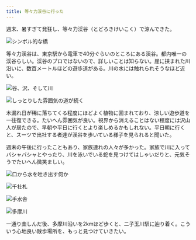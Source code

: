 ```yaml
---
title: 等々力渓谷に行った
---
```

週末、暑すぎて発狂し、等々力渓谷（とどろきけいこく）で涼んできた。

![](https://lh3.googleusercontent.com/docs/ADP-6oFN2mLBJSSyGFUvoclyT-sSn_rS9tfHtzDF-NGXT4WCuBpvd1xMYccDG7rsO51zUgtOBFEvmX2KwoxKUB4SvzY8z2rJgGyCiYT3gofjYa95CX_2sVHt3ImgiDgA6-Loby_Kya7ejBI0PioJFePgeMTycs2D61Kbviw4mtuI0u-WJ6okISE1ONYTnN1cqs0Wo12IbEscezUoangwq6p-5UeoQ4EqpjE1k_1kRONlL12lOqwOKkuwV3dxaIinrGToaPEFoSW6O0b53EYNwC3NLTmNza8ej-widVK_NmLLddNZzjD-VxyKmQ6h_3UszTy1ACC5cnHTB79NVp2wHMhlqlPJijwMMTo47YrtiGaWgLOOwWAcQ_AG0SR6RpEWBMjvcG8E_cVGWeyEj0aicFGaIhuSaEii49T3H1S6H5T5Uy7fvMD86-uLzfO-JNXXYKHfaK8Zrbq5fxg6VJ80hHJalrv_ru1PEoju6oZjBHdwUsyBBZd6wOK5SR8WHGKFpfLuTuGq4hpzIoo1wk_LRHzG6vz6CaYyDyNGc7mUm8_y2XuTQ1123N9cte9XY9ZSzeUz1_yMQsH796mHM1s3JDkk6Brk34gnWpHBBzAiSP_Z9qwW5cAXQ-RR8CJ0V_4waSa45YocZW-VWfP2ugup9YEaOT7V8zkVtQehWF3Cg3K_BFU6RDjGoldC91dkMHJZcOitgYn_qFfC8-Wz93X4BwuPfM9VksL3R21MJykfFmCR-_bZClTQ82AnRDFyvdpUujkhQHBVPLxAdnfy_oMzZnb53aqvjXtDP5UnKwXDJ7lDGxDSbGZ6_uWlAqV3CL9nV-MzwZZombVPQBeVaQw79sngarYrgM5azJ8-IV55-ryP-jS6n3jr4RdzWQzRMfadHdlbj520RzMeMeN7xMA76GnZmBUjz-aWhZ8BxL5BcO_lnKraCqO_HE-8z4st3Tib8CrfyhFMe-aJC4Q0uIjUXGCoN8Zdt09n4x5D9PX3ysw8uxQWpbBeQBSoHFy65xKk04Q7GBMUNrcyjmc--TXN80qK4Cx6_FpD0cTxeMD7fBAYyzmBfCoc2BfM2FWDqykpc1j3JQVzH-ITuBS389kRioy3JG4c2s2eY2KeEosBy-iHqkt3bzQAqH733usJsGDvRF1E13x0wCUMd8WBLMYp7vjQuOgXRJMBxcV1QC106-OTJDANB7W_JMMV4UVEPbQgMtGMELljxhvF7hTaaBpviDlCfasTTIwWGee_fDZCXi6cMYaOzW1odw "シンボル的な橋")

等々力渓谷は、東京駅から電車で40分ぐらいのところにある渓谷。都内唯一の渓谷らしい。渓谷のプロではないので、詳しいことは知らない。崖に挟まれた川沿いに、数百メートルほどの遊歩道がある。川の水には触れられそうなほど近い。

![](https://lh3.googleusercontent.com/docs/ADP-6oG43DZqnNAxrSzkNq7UyR8wrO1N1Q25FGZmfI2gBpV70zVHYpqitSUaeqrTsQhIryDfvugPkekr_8QkdchKptI8-9rQYa2RBEG7mQSqjjaQFWJPss7eqnbxvXq7spThv1TXdeu075pI5DlfYrvkt-I0SM_WPLpcojjyFI7eNFjPL3tbXOiPBF7_mVBnNUohnHdrRp7MqineIOMma-mf6wYCKPrzKEanlgIXCUURz_W-4RXHC98W7UVNf01mMsNSTo4C99tAojzZtThoepXZdVVU1pMipLXrcneRMmJwlhXbK-Iw1DCuAxonkcCR9MnolEwkfPfQhc8Q8Gc3GJUyuh5KCsRVwR9g0ApyWfclrfJWK7ijgsbdQEsi37g08_qAbxlSRyIyy4pLfkoGtKxi8SLB4RM49P8tWtw4Qh0hp6t_pqmF1UL_JkNKoZNztWDHWMZq6BdEpsMeA3Qd81uvUj3YNwp7HwGQIvfjCrm0PsBN4nNs7ESD5Gbxecwa2XHtWWY4XYYSbG4DLPFL2BsKKa_v7LfSzqWBBHSDRiQ1zHzXOehGyi5YC5ZzmbvczlQbXjK495ylIJAQMf7yTfgCiUtfzyFedP2P4LigYPn8tLDYKNmae6d10ImJyfM1dNfM_cjY_uEpnFAN3GRNRI0Q1xOrgh38Dg5NR8Kr27Se_SUBVGA1E1-wNffZMVXVQoPZu-GAECV-keRPNqz0O7959cq2F52whUEVdVNX9W2xNjpa8CYj4pwvxW1dTyjwmDYbcyymCF593rDzL1C588nSqDjAcoOVG0pJrF4Eqaf2j4tSPvQorItbEpQSKFP3l37I_xZOSoQ6bIz4GPIOd6W8AQraBla05hORsiiKUxC7aH7XmMRgBs8GL8z3sC-Lh3WqAsWWtM9guYxDoIKHV5ZvufDAEvsFQcozClgOMfuCGqlWvIhs4WB-lweLvYQ4ugDGgL9HM2RwAS5dCb6bjiwzv1NWfdmM-phRCz5Fknxg0JuD95jiFdOTjc6J9XYFX9T9qYQnVPsllI9Db7PpQlxOdBKqLlOrcjdFUur4Axz_XobZqOwAjGtpMqUNpXu2j4L9TdlItmNp4HgQjaq5-sZ9TuPoRWGC-ouleQ-Ne9Ef0Q27LbqXguo8nvCokRCQrOAhnTDm4729Z9V2MgPZYJU8TMs8O5_rFLMwtWneLiyuES2Q0DVip12P49HAO47H62xU7YS6dtezj5Oqr8byeYOAT5WDA7gJ77hCrG69KQU9jMHCKJ1HgA "谷、沢、そして川")

![](https://lh3.googleusercontent.com/docs/ADP-6oEtZaA0Kzp8eaL_d5psDNuCis7oR9ZiP1j58YCMUCvoZolmYgMyWu3QjS-KGaml7izpGpdTZichf4hDo67yxW5HSOkLOXovh3FizL-FfInd5MdsHeEhoOMyLi8FSs8Z4rrO27As0JJ_Q0ivPtSTf0DNRCEcrBw4F94s86Top3Ouz-cO0zcJ8Jyjn_eQohNosJsXGY8u8ogRwnuljg_4uRtk7WOLUGMjZ9EnXMnCgCbUco9KdKw20lfjSREGFRpfi_v2YEMF1VM_ysIzNKiuktR1ZB8d0J0qrGn7bg7lfcuMqBfXGdkbY2TtgAKwxdl8rw57AOxcheaf-9tx7r3jLTZIlk0wPBTGAYuW5vO7LSKYo5EntCnfKnhcdX7ywFUCxvRAgZkKV1lQsUtfYdO9sHXb6AtewHXD15jkz38nyjKLt-WBqqK6FIgwafbeAcRJlvdOWtmhLno60aCbtIOOajJHv8fN-HuiB6DvVTj3FssUxhTcYZXgQlIfj866utJAYlIkvAOBlKfWlI38MOg2nUNpX-1f5c3pO-0aewAxmemJkEP34yWV-0f-CrLQzNg0T7aZogKHcpGF9RWJeMQj8Tbai2eoKvIh27wsRBrNWQcaFSbRlZxauhYsWdMkJj3pufhXtYwQhpafxuk8y1Zkq5i_foHu0Ghbfxc9HcQVWHn6GWGDAXULsuWyi32_YgoMdtiDdun1YX9i-Y-r2NWZqzXQMff7Xw7QO2veumShzT6O8pVfo2qKCVgDu7n-7So6X4zopnfILiCsTSaK8RAtz_wMwnZyegGPsoFdB762-D1zaRbSy6hv8fgRCpUQA7ZlnLnM1A6m0jruG8bR9YB7jD5oB9GB4SaVS14ql5SqZDn4_ESr-KGegrDYJZY_zm3-_Ol_Gm1xya2F0u_q45O1zlliEzjorsUqnXWTFb9HKKFuUQTNF8aCGgkJVhSVDH3E5bexgA4DdJ54jBApJw9aWnqHtKQtSltUU6JW-MeEJE7Q1BSvpr6SfYsFW4xWJ_-_fm1O9UvrW2n4T4HPMGG06yUefW7Ve3zIfCY-e2ebuCJzFjr31Rx4sCzM55fmKMP835Q8Idnx97Cq6UcAsfwZ22CTR1bwZpTEnK51lKnFwWuL6L8z1-4Fne3AmAKieKWT9EWuU1HiuAn1RUfEKFghW2hm08pRieyTy2JacngOr5qbZxrIIzRNdGJmEOsnolBfXdIcrsN8lsjMc_oOwdWo5Z_0MS4lgAcSNewfVpDVuB2D3Sy2rQ "しっとりした雰囲気の道が続く")

木漏れ日が稀に落ちてくる程度にほどよく植物に囲まれており、涼しい遊歩道を一往復できる。たいへん雰囲気が良い。視界から消えることはない程度には沢山人が居たので、早朝や平日に行くとより楽しめるかもしれない。平日朝に行くと、スーツで出社する者達が渓谷を歩いている様子を見られると聞いた。

週末の午後に行ったこともあり、家族連れの人々が多かった。家族で川に入ってバシャバシャとやったり、川を泳いでいる蛇を見つけてはしゃいだりと、元気そうでたいへん微笑ましい。

![](https://lh3.googleusercontent.com/docs/ADP-6oGK9Z2-ooaACvpR5E4KmDTKkYCyL6CNZFcHIJtxpPT3w9OJHa7xK4XvJBHEnVikHmgOqA29VkI46F4pMkrkb09PgQUmTqCHRei6jdFZCXTo3xZRiooZ_kVJFMSV2K0VC5-bL35GMTIsjm-YZHfREm6DQ5mjRp5omeSBd7iot74Icde4o_O8Cj4--pKFvSuKCsh0L2CfuHY_s2xFujCQXU98_IE7PBl4rUM8pRgtLzpcV6mrJFQKR_tEuFQ-4A81IEmkAKsG0gMrHW8XPkkeOxEtgxBFTGU9p0aIKkLV0grlO8RhrFdgeMHmNJ1MIm5BDhOeP5X-K6TtdcBrNNStoxf4Xmnr9PLGbebO82BL52caLmU9ehiMBN5iJ5FHcnGiDKeFIPcCdSDuNahLbAzLEoog1QWhvIgNm0rydfkuv1OekIyt9qCefCBmd7cun84IvggUd1hwWpdhoHYLw_WpZyskwn_xf4Sraz60O3ICZ1wDOarIK9l_7FrpqXCkWBpl8vctw6asg88SihCdLIBBUh4q4CA75LLdUTSeDvxOBrkctW2SsSgClJJ78GyxFBArpgaaz0sDDNMeXGSJERIFLKJAJG8BEcUD22FWZMP4lxeknk0c-obIWAJVnaUjLSDRfPxSMqc-gJcGiwJJIB8q9oI0GVYe96bi12YwwGF_F08JGesQx3b4zUS6trEGjV0bpygczAmyLQo2JcFxJ4yB3IxM5fzGaZ4Hps0mBQjPqH1ILki-TZw7f_Tld0efidB4HMFBl2Zn2npT69UoZQwBlDr3VSPkhkISo9jYicEV2pKHPs5sztXPTO2DMsSrSoEead4-JTJ5ax2HWqVgkqy0IIJ1ANcwaa2eNMjebdERwIFcKuCuLXYp-TVEZon5m-LB_fSTzS-xgUZIgJNtYkbIOB1FrrFZGsGNmifnQvQB_-m46DBoVOVY9I2DoTp_TH8W34jxozD7M6rrgc6Fitl1dcoNRza3nUrKMZ-c68IPaQJ8DuEMWXo5gRhTtFk6WHXajh4C45YaUD69EBAP--Q8E2lQJy6J-WXn1kKYCLYsuP-rvQ0Ivhc2Z6bnSSpn_F6Gdzs1uIEBA8ftF7WquRerHh24ae81Z0A8LxDuK634G3g0Sa5M0aMbOhR4qH65cJIkHESnMusGGDNLvyKLoeQHzajZMdu9R-CHlW_6F5ima2Z6bLlN1w4YWt50SwlhWXwp2RZYaah0v9oYxeNJvvl1cQUIjoYhr8R_atYjAWJFuck6ckaLxw "口から水を吐き出す何か")

![](https://lh3.googleusercontent.com/docs/ADP-6oGCz_bwAK4OtdwnSUy8iFT9TmbvGIkQ3lKMWtvRHP--ulerfupVnnxoeZir0S9EjH3Akqx0XM_zK6eTM1IRNoUWvC2RtqNuCFtjtbO3dCQnCfbgFWKdSI3YICNVZUzk39HjpzKPDfeFKx5BX2m22LwksO2ffzclTnldYC1xLi4WXG6itnxX7wrO_LQOY16INGYGJkTh5kf6a2ZbSZz8MOppc7CxN2Jk0JWT3RC7o2dow_usccqFXnUMcwcm5Qh5jPjl0xStrelID9Dzdk579FI_gVnzwY03WumQ0LiUQyF0ni4CZIgUH66tuBGTS0PAdiJI3BaasprGmgtR4brgI549zyELinhdoUC06dT0p2hBwaK5V1057pSlar36bC3Nl9-Dx0HSud9uVA6ME5VW_QxhDDQ-UmVv984gL5MRjQQEvLaxc1GjBGy3Ox3CAUDbxUCVNrVAw2R3gcnj88L3m_UBZfdSHxaGS67xXInhtJTe0ApHIPPhzBY1xaWP15Jd79__gPCX4AVSd4qyqRQ6QVhOLnR92yGR6Ofqoiw0hfJdlnK5yuhuMxLKlah3UaurHnwMtBtRTEHaBLwTrIHK7KUVZgsVR4kSawaRgOBBEn2P8XgfnoSaEhJdEdqI1QyEWBv7WFV3R3ynTrvYJdpYySMVZJfrdF5acTiKY2tnOjXv3XgRECpHoNSiFgo6kYLus0EF498ZVyMnOurVmxf2IOO6bBskdTGdLRrhOrfFqZKQBNN6GHLFUdQJlfPBPUWFwm4Hk94zDcJ32dICWwdv4d6u7yi8Ys-016lM-8U6ROqwZwARJ_ygtYem-zQArRyeVt7FeixrOmYzQ3AYP7B05lmZo-1o1KnN-EoMagPcSstQdgVrkAHzy1MBCmw5Xv60L-sn3JmRKk0BA4XCRJzSeiC3J7mL4s7zXOCpJeTjYw1fgeylvRmLGmSQQsIEKGN5kkuNzxSq1U9gKsrxdPXka7m0lYHjgVn-mRu6as_to7A2RauhSVnInfUqtkt4LhsssS7d1VEkfGkbtQmXKKewgwGOpmAqI9H-KAceWDSJTXjpY_6trgJkdVu20FrvNwY15lB0j_7QS8YObBjvIq78C2kusRRSkcbtfbcFjRQhnkwPsBeBux8uJzM-E-bxthQ5TPYTwcTK0MSusuWx0yuSi-89bf767Iz5gDq0Bru9Qsu040c4y9NvvGsuq3kneHltFhwdj5jBEHhQ4JFz9XloIW4NGEYh3xbS1f_BVjB8Hpbcz1YsFQ "千社札")

![](https://lh3.googleusercontent.com/docs/ADP-6oF93ITLZ3LY4MU6AztnrK__uMsfrx7eqgUaG-OrLVZ0ABg7TeA71j8F7vYbiLYS5GSj0uticdgdq8p__1raP5letjGXlI3KdKKey4P_QOB0pz0BGiPLW2PZkty_fdPVq0B2MBsErzUvLB5l_58NLdxJdIvapVOD5wxnl0CurxnK1eUIK_72hJ6GFp1yB1zUZI2waj3khUmX6a6ICdHYWDaha8fTeaahgRHmTlv9BwbMwJbeBiar9eljinZs35ZM5x_YNwEw39DYNWHpD-BA5B1vW_St1_vdoLQQn8P4Yc9TkywHhaiAB8SMkdwzJjODsyZypSPaDv5wZq8a_U-5yv42kKGXEaHeNPDXrEZWf0JMvSu7KBcAS9wKrSjNU6KR46CqnhYTDWQMnw1ymYjS7T5xlIgOHdrruGb_-vDoLbAi5zDy-PnDE2y3d5IClC8Yg_JPx0pMNI-Z2SotgT1bcqKZgKRaADcoyKxEXV285kjeTNeZGhhJMAZJX47LoJfNV2XtMpPX5R4UNlaP2FajDsWaTtl7DMorLcHk6IEHUyaKbK0j5c780aeYXhnrfBc1rg4soyAng8sbZzlxnKvBvwqiKbR1ij31gNr4KeF-WHZYU0jhBdl_62fXCgEHWi3uQqYU30cQM5vnGBcSR5wy6LdL_auew8JAPMGLgVD68yjYsxHfFW7GF6IuizTzlltxlmTRaR2u7r_a0EEdHWSWx4xHdOihu9F4hEd02aGPULEgUoeAb84p6cZXSFtDPgZzETLERGeu07Ncj_xWj5FRmOXzhxe9ab41CNm7I63705wm1yBEq6rYxxVKCx8lDi9T6-1gziEQ9S4N9d68VfITwYWydnwTcv6U8lDuenAE9a3Ok6rotToHDYRNPz21roviVV1A9QGXf8a06MNjALpvwkPP50cKxwZisBs3j_cfzuoWf3YxUZN2EdKip9UWEilpUkzEV0FhlnSQ2lHX298h8Euh-tRrN8tZzc4sR0l_t0yjlCAWALyrn8tKhXHdvkfsJL1kPbb0n259oIVMGgh18FKVkH0SlPhuFhS2uSShzPNnC6-90HQp3DgIKMzErDugPJsiFPcgBJ-X0kRcRXWIBxUvSTpoGyn42NV6jUxx_47Fhqp1pKm3DvSXpEglxyh76ZwhZDnwt6anDWvyZ20wopW5omN_5OyizEN6AlX4rqjOkqTfeZ15UMz0_-bNS-su5qStzjflbCwcObE1YK_K4NfPg4deUB8QuFwy4-TQmjyqiGuHEQ "手水舎")

![](https://lh3.googleusercontent.com/docs/ADP-6oHxdprYqIhsFOm6RWmTXhM30_xLargNohCmibSNugMuys7BnAL_4Hi6lUCdAZ2azY1jX8p1Jz_H9qo5HokFiiDDI6mLBSrlTliw9a8CkpROmy1WMjj6ZlzGb7buuJSn5qYoDH9qB_BB9F3-ZXCWjObOWzDC4OSQ9P2K6MTeAv46yJd1G5VmsjUzmHDxt1IXm9qeJ6zflnpuQXWiSgNNes31FL9QJZgBDlWKiV0UwSzzetPeNRMEQui6amNUw22kHPbfSvDMjR0DxDmS1BanGq3OygUsieE19NXvIzvXmP7UqLRTVhXj-1knaq10R1qhkXaD7QLpFMdCO_Pm8-IHjFE4haMT7vIb28wrBO1XIQJdCXgAtkUaFHgsREM2eqf2q7s0_r28UVOTSPukDIAu8TptlWuNhZ6RBcmHC_TnKv1ijvMH7wf6RAba3uwkkrwd2xkhTDhfBJ-kbeMI83Lnj9mXAKB1XOdJJ5YkE2B34Ee7UCZU9KQ_ByZumBsNIWBrvzfnzLRYErmCv1FDNP5PFldW1TlyyCTZPmXspfwGHT6Pbra1wBsjYQC5wg09Lorw5HCPhQcq0iaQZd0MvVebXZ2-COt_zHhC0UL4Ckln4Y3ESv8iG15Lc346Q77IKoZGJFwJKj2C10IlMNVm6HAF50Eb_RfGAH6l7-KLZOCVVLczgbKI0CFQQseqBtlhxNNFtjgDI64PySbinGMfXpFngnzi7R2ky5-ta8uAsCjT5FfjKwTM2exfqQHDdZI_0e_z5Ypwkm4h80ZMCh8-NneLER4AKDno-ehzviKajdgj-itV3gTVPkRszEYsvqNicALW-Ky86zLGjYxxNkT_9ROWb9b0xKWCNR5P9CeiTMuC760M6DGpklNWQwRS_l3OgSvC53c-oxk6dAu74m7CwMZYuhC5lHK_2v-dzENmb5v1Uy0pVslSQl4DG1T6MlQT0eHfI52mnJGCQh9bLVLvssqKGmsSS9WeYceevgmM3H2I3D2vHxUW83a94kDWiSkl98QH0D_Q0ZqNygkAPfUQNm81L9AufNvGIPmP2Dz7xGNLgUG2zFgF7lLnG24jJV7ufGWU5dITwfLGuWQydQLZB2Gz9k38O1mtgZkgJSfl9zzpJimNNIvEBprZqsok_1LEEWsSab6ZK96nW-8xqL48emdSEAUQ6Bk7E856i_8d3VZ7m1XuWKX9zW9J1VqrmLg2iTWxllhY_fpXiWBd2pHGCDt5gXqVS4uHoBs5YBukp_pJITU59q5K-w "多摩川")

一通り楽しんだ後、多摩川沿いを2kmほど歩くと、二子玉川駅に辿り着く。こういう心地良い散歩場所を、もっと見つけていきたい。
